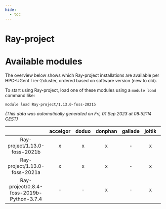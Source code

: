 ```yaml
---
hide:
  - toc
---
```


Ray-project
===========

# Available modules


The overview below shows which Ray-project installations are available per HPC-UGent Tier-2cluster, ordered based on software version (new to old).

To start using Ray-project, load one of these modules using a `module load` command like:

```shell
module load Ray-project/1.13.0-foss-2021b
```

*(This data was automatically generated on Fri, 01 Sep 2023 at 08:52:14 CEST)*  

| |accelgor|doduo|donphan|gallade|joltik|skitty|swalot|victini|
| :---: | :---: | :---: | :---: | :---: | :---: | :---: | :---: | :---: |
|Ray-project/1.13.0-foss-2021b|x|x|x|-|x|x|x|x|
|Ray-project/1.13.0-foss-2021a|x|x|x|-|x|x|x|x|
|Ray-project/0.8.4-foss-2019b-Python-3.7.4|-|-|x|-|x|x|-|x|
